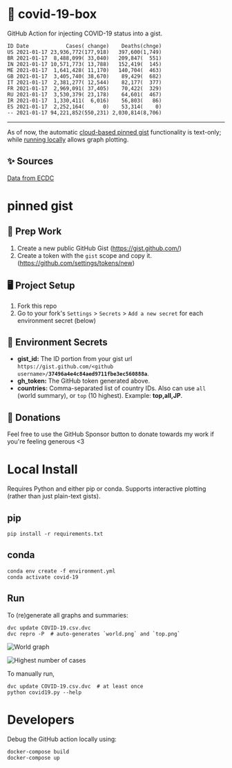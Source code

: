 # 🏥 covid-19-box

GitHub Action for injecting COVID-19 status into a gist.

```
ID Date            Cases( change)    Deaths(chnge)
US 2021-01-17 23,936,772(177,918)   397,600(1,749)
BR 2021-01-17  8,488,099( 33,040)   209,847(  551)
IN 2021-01-17 10,571,773( 13,788)   152,419(  145)
ME 2021-01-17  1,641,428( 11,170)   140,704(  463)
GB 2021-01-17  3,405,740( 38,670)    89,429(  682)
IT 2021-01-17  2,381,277( 12,544)    82,177(  377)
FR 2021-01-17  2,969,091( 37,405)    70,422(  329)
RU 2021-01-17  3,530,379( 23,178)    64,601(  467)
IR 2021-01-17  1,330,411(  6,016)    56,803(   86)
ES 2021-01-17  2,252,164(      0)    53,314(    0)
-- 2021-01-17 94,221,852(550,231) 2,030,814(8,706)
```

---

As of now, the automatic [cloud-based pinned gist](#pinned-gist) functionality is text-only;
while [running locally](#local-install) allows graph plotting.

## ✨ Sources

[Data from ECDC](https://www.ecdc.europa.eu/en/publications-data/download-todays-data-geographic-distribution-covid-19-cases-worldwide)

# pinned gist

## 🎒 Prep Work
1. Create a new public GitHub Gist (https://gist.github.com/)
1. Create a token with the `gist` scope and copy it. (https://github.com/settings/tokens/new)

## 🖥 Project Setup
1. Fork this repo
1. Go to your fork's `Settings` > `Secrets` > `Add a new secret` for each environment secret (below)

## 🤫 Environment Secrets
- **gist_id:** The ID portion from your gist url `https://gist.github.com/<github username>/`**`37496a4e4c84aed9711fbe3ec560888a`**.
- **gh_token:** The GitHub token generated above.
- **countries:** Comma-separated list of country IDs. Also can use `all` (world summary), or `top` (10 highest). Example: **top,all,JP**.

## 💸 Donations

Feel free to use the GitHub Sponsor button to donate towards my work if you're feeling generous <3

# Local Install

Requires Python and either pip or conda. Supports interactive plotting (rather than just plain-text gists).

## pip

```
pip install -r requirements.txt
```

## conda

```
conda env create -f environment.yml
conda activate covid-19
```

## Run

To (re)generate all graphs and summaries:

```
dvc update COVID-19.csv.dvc
dvc repro -P  # auto-generates `world.png` and `top.png`
```

![World graph](world.png)

![Highest number of cases](top.png)

To manually run,

```
dvc update COVID-19.csv.dvc  # at least once
python covid19.py --help
```

# Developers

Debug the GitHub action locally using:

```
docker-compose build
docker-compose up
```

